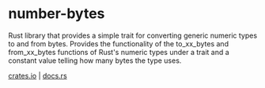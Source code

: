 # number-bytes
Rust library that provides a simple trait for converting generic numeric types to and from bytes.
Provides the functionality of the to_xx_bytes and from_xx_bytes functions of Rust's numeric types under a trait and a constant value telling how many bytes the type uses.

[crates.io](https://crates.io/crates/number-bytes) | [docs.rs](https://docs.rs/number-bytes)
